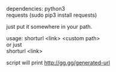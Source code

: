 dependencies:
    python3<br>
    requests (sudo pip3 install requests)

just put it somewhere in your path.

usage:
    shorturl \<link> \<custom path><br>
                or just<br>
    shorturl \<link>

script will print 
    http://gg.gg/generated-url
